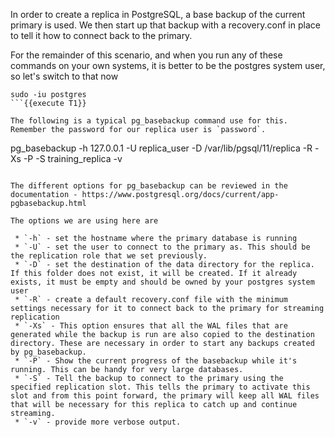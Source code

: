 In order to create a replica in PostgreSQL, a base backup of the current primary is used. We then start up that backup with a recovery.conf in place to tell it how to connect back to the primary. 

For the remainder of this scenario, and when you run any of these commands on your own systems, it is better to be the postgres system user, so let's switch to that now
```
sudo -iu postgres
```{{execute T1}}

The following is a typical pg_basebackup command use for this. Remember the password for our replica user is `password`. 
```
pg_basebackup -h 127.0.0.1 -U replica_user -D /var/lib/pgsql/11/replica -R -Xs -P -S training_replica -v
```{{execute T1}}

The different options for pg_basebackup can be reviewed in the documentation - https://www.postgresql.org/docs/current/app-pgbasebackup.html

The options we are using here are

 * `-h` - set the hostname where the primary database is running
 * `-U` - set the user to connect to the primary as. This should be the replication role that we set previously.
 * `-D` - set the destination of the data directory for the replica. If this folder does not exist, it will be created. If it already exists, it must be empty and should be owned by your postgres system user
 * `-R` - create a default recovery.conf file with the minimum settings necessary for it to connect back to the primary for streaming replication
 * `-Xs` - This option ensures that all the WAL files that are generated while the backup is run are also copied to the destination directory. These are necessary in order to start any backups created by pg_basebackup.
 * `-P` - Show the current progress of the basebackup while it's running. This can be handy for very large databases.
 * `-S` - Tell the backup to connect to the primary using the specified replication slot. This tells the primary to activate this slot and from this point forward, the primary will keep all WAL files that will be necessary for this replica to catch up and continue streaming.
 * `-v` - provide more verbose output.


